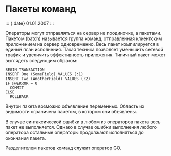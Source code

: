 Пакеты команд
=============

::: {.date}
01.01.2007
:::

Операторы могут отправляться на сервер не поодиночке, а пакетами.
Пакетом (batch) называется группа команд, отправленная клиентским
приложением на сервер одновременно. Весь пакет компилируется в единый
план исполнения. Такая техника позволяет уменьшить сетевой трафик и
увеличить эффективность приложения. Типичный пакет может выглядеть
следующим образом:

    BEGIN TRANSACTION
    INSERT One (SomeField) VALUES (:1)
    INSERT Two (AnotherField) VALUES (:2)
    IF @@ERROR = 0
      COMMIT
    ELSE
      ROLLBACK

Внутри пакета возможно объявление переменных. Область их видимости
ограничена пакетом, в котором они объявлены.

В случае синтаксической ошибки в любом из операторов пакета весь пакет
не выполняется. Однако в случае ошибки выполнения любого оператора
остальные операторы продолжают исполняться до окончания пакета.

Разделителем пакетов команд служит оператор GO.
